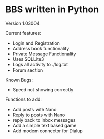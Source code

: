 # BBS written in Python

Version 1.03004

Current features:
* Login and Registration
* Address book functionality
* Private Message Functionality
* Uses SQLLite3
* Logs all activity to ./log.txt
* Forum section

Known Bugs:
* Speed not showing correctly

Functions to add:
* Add posts with Nano
* Reply to posts with Nano
* reply back to inbox messages
* Add a simple text based game
* Add modem connector for Dialup
